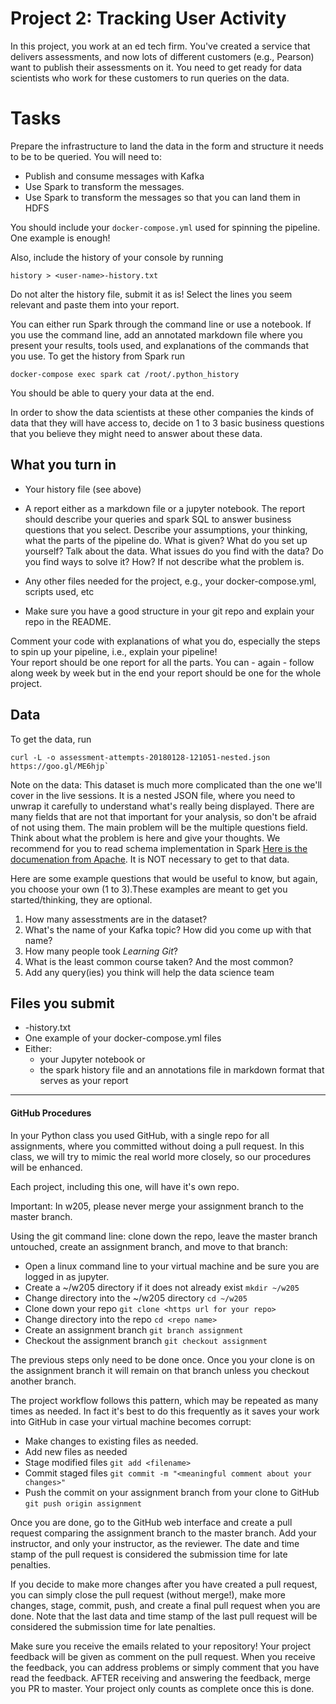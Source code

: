 # Project 2: Tracking User Activity

In this project, you work at an ed tech firm. You've created a service that
delivers assessments, and now lots of different customers (e.g., Pearson) want
to publish their assessments on it. You need to get ready for data scientists
who work for these customers to run queries on the data. 

# Tasks

Prepare the infrastructure to land the data in the form and structure it needs
to be to be queried.  You will need to:

- Publish and consume messages with Kafka
- Use Spark to transform the messages. 
- Use Spark to transform the messages so that you can land them in HDFS

You should include your `docker-compose.yml` used for spinning the pipeline. One example is enough!

Also, include the history of your console by running
```
history > <user-name>-history.txt
```
Do not alter the history file, submit it as is! Select the lines you seem relevant and paste them into your report.

You can either run Spark through the command line or use a notebook. If you use
the command line, add an annotated markdown file where you present your results,
tools used, and explanations of the commands that you use. 
To get the history from Spark run

```
docker-compose exec spark cat /root/.python_history
```

You should be able to query your data at the end. 

In order to show the data scientists at these other companies the kinds of data
that they will have access to, decide on 1 to 3 basic business questions that
you believe they might need to answer about these data.

## What you turn in

- Your history file (see above)

- A report either as a markdown file or a jupyter notebook.
  The report should describe your queries and spark SQL to answer business questions
  that you select. Describe your assumptions, your thinking, what the parts of the
  pipeline do. What is given? What do you set up yourself? Talk about the data.
  What issues do you find with the data? Do you find ways to solve it? How?
  If not describe what the problem is.

- Any other files needed for the project, e.g., your docker-compose.yml, scripts used, etc

- Make sure you have a good structure in your git repo and explain your repo in the README.

Comment your code with explanations of what you do, especially the steps to spin up your pipeline, i.e., explain your pipeline!<br>
Your report should be one report for all the parts. You can - again - follow along week by week but in the end your report should be one for the whole project.


## Data

To get the data, run 
```
curl -L -o assessment-attempts-20180128-121051-nested.json https://goo.gl/ME6hjp`
```

Note on the data: This dataset is much more complicated than the one we'll
cover in the live sessions. It is a nested JSON file, where you need to unwrap it
carefully to understand what's really being displayed. There are many fields
that are not that important for your analysis, so don't be afraid of not using
them. The main problem will be the multiple questions field. Think about what the 
problem is here and give your thoughts. We recommend for
you to read schema implementation in Spark [Here is the documenation from
Apache](https://spark.apache.org/docs/2.3.0/sql-programming-guide.html).
It is NOT necessary to get to that data.

Here are some example questions that would be useful to know, but again, you choose your own (1 to 3).These examples are meant to get you started/thinking, they are optional.

1. How many assesstments are in the dataset?
2. What's the name of your Kafka topic? How did you come up with that name?
3. How many people took *Learning Git*?
4. What is the least common course taken? And the most common?
5. Add any query(ies) you think will help the data science team

## Files you submit

- <user-name>-history.txt 
- One example of your docker-compose.yml files
- Either:
  - your Jupyter notebook or
  - the spark history file and an annotations file in markdown format that serves as your report

---
  
#### GitHub Procedures

In your Python class you used GitHub, with a single repo for all assignments, where you committed without doing a pull request.  In this class, we will try to mimic the real world more closely, so our procedures will be enhanced. 

Each project, including this one, will have it's own repo.

Important:  In w205, please never merge your assignment branch to the master branch. 

Using the git command line: clone down the repo, leave the master branch untouched, create an assignment branch, and move to that branch:
- Open a linux command line to your virtual machine and be sure you are logged in as jupyter.
- Create a ~/w205 directory if it does not already exist `mkdir ~/w205`
- Change directory into the ~/w205 directory `cd ~/w205`
- Clone down your repo `git clone <https url for your repo>`
- Change directory into the repo `cd <repo name>`
- Create an assignment branch `git branch assignment`
- Checkout the assignment branch `git checkout assignment`

The previous steps only need to be done once.  Once you your clone is on the assignment branch it will remain on that branch unless you checkout another branch.

The project workflow follows this pattern, which may be repeated as many times as needed.  In fact it's best to do this frequently as it saves your work into GitHub in case your virtual machine becomes corrupt:
- Make changes to existing files as needed.
- Add new files as needed
- Stage modified files `git add <filename>`
- Commit staged files `git commit -m "<meaningful comment about your changes>"`
- Push the commit on your assignment branch from your clone to GitHub `git push origin assignment`

Once you are done, go to the GitHub web interface and create a pull request comparing the assignment branch to the master branch.  Add your instructor, and only your instructor, as the reviewer.  The date and time stamp of the pull request is considered the submission time for late penalties. 

If you decide to make more changes after you have created a pull request, you can simply close the pull request (without merge!), make more changes, stage, commit, push, and create a final pull request when you are done.  Note that the last data and time stamp of the last pull request will be considered the submission time for late penalties.

Make sure you receive the emails related to your repository! Your project feedback will be given as comment on the pull request. When you receive the feedback, you can address problems or simply comment that you have read the feedback. 
AFTER receiving and answering the feedback, merge you PR to master. Your project only counts as complete once this is done.
